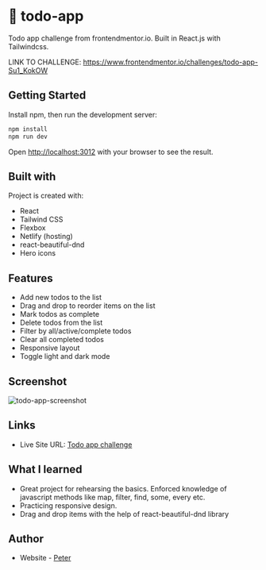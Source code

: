 # 📝 todo-app
Todo app challenge from frontendmentor.io. Built in React.js with Tailwindcss.

LINK TO CHALLENGE: https://www.frontendmentor.io/challenges/todo-app-Su1_KokOW

## Getting Started
Install npm, then run the development server:

```bash
npm install
npm run dev
```
Open [http://localhost:3012](http://localhost:3012) with your browser to see the result.
 
## Built with

Project is created with:

- React
- Tailwind CSS
- Flexbox
- Netlify (hosting)
- react-beautiful-dnd
- Hero icons

## Features

- Add new todos to the list
- Drag and drop to reorder items on the list
- Mark todos as complete
- Delete todos from the list
- Filter by all/active/complete todos
- Clear all completed todos
- Responsive layout
- Toggle light and dark mode

## Screenshot
![todo-app-screenshot](https://user-images.githubusercontent.com/17027312/149954460-587745a4-517f-4a07-ab86-26ee5bc917b0.png)

## Links
- Live Site URL: [Todo app challenge](https://todo-app-by-peter.netlify.app/)

## What I learned

- Great project for rehearsing the basics. Enforced knowledge of javascript methods like map, filter, find, some, every etc.
- Practicing responsive design.
- Drag and drop items with the help of react-beautiful-dnd library

## Author

- Website - [Peter](https://peter-portfolio-app.netlify.app/)
